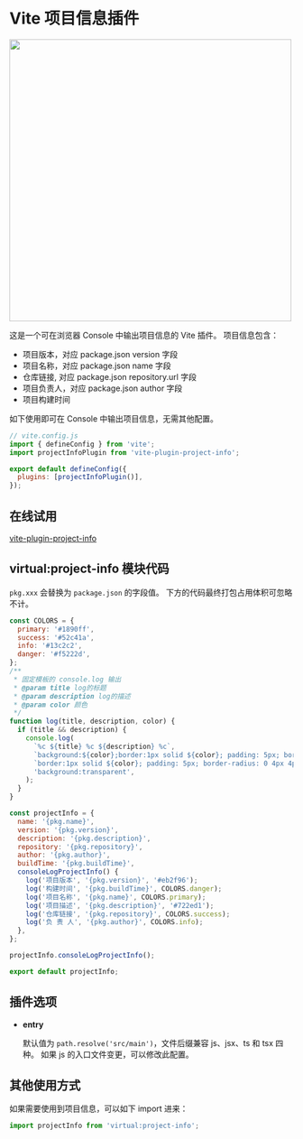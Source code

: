 # Vite 项目信息插件

<img width="500" src="https://user-images.githubusercontent.com/1954171/182008160-4030aaf4-46e1-4e99-bace-d27ad9a48814.png"/>

这是一个可在浏览器 Console 中输出项目信息的 Vite 插件。
项目信息包含：

- 项目版本，对应 package.json version 字段
- 项目名称，对应 package.json name 字段
- 仓库链接, 对应 package.json repository.url 字段
- 项目负责人，对应 package.json author 字段
- 项目构建时间

如下使用即可在 Console 中输出项目信息，无需其他配置。

```js
// vite.config.js
import { defineConfig } from 'vite';
import projectInfoPlugin from 'vite-plugin-project-info';

export default defineConfig({
  plugins: [projectInfoPlugin()],
});
```

## 在线试用

[vite-plugin-project-info](https://stackblitz.com/edit/vite-plugin-project-info-b7hcru?file=vite.config.ts)

## virtual:project-info 模块代码

`pkg.xxx` 会替换为 `package.json` 的字段值。
下方的代码最终打包占用体积可忽略不计。

```js
const COLORS = {
  primary: '#1890ff',
  success: '#52c41a',
  info: '#13c2c2',
  danger: '#f5222d',
};
/**
 * 固定模板的 console.log 输出
 * @param title log的标题
 * @param description log的描述
 * @param color 颜色
 */
function log(title, description, color) {
  if (title && description) {
    console.log(
      `%c ${title} %c ${description} %c`,
      `background:${color};border:1px solid ${color}; padding: 5px; border-radius: 4px 0 0 4px; color: #fff;`,
      `border:1px solid ${color}; padding: 5px; border-radius: 0 4px 4px 0; color: ${color};`,
      'background:transparent',
    );
  }
}

const projectInfo = {
  name: '{pkg.name}',
  version: '{pkg.version}',
  description: '{pkg.description}',
  repository: '{pkg.repository}',
  author: '{pkg.author}',
  buildTime: '{pkg.buildTime}',
  consoleLogProjectInfo() {
    log('项目版本', '{pkg.version}', '#eb2f96');
    log('构建时间', '{pkg.buildTime}', COLORS.danger);
    log('项目名称', '{pkg.name}', COLORS.primary);
    log('项目描述', '{pkg.description}', '#722ed1');
    log('仓库链接', '{pkg.repository}', COLORS.success);
    log('负 责 人', '{pkg.author}', COLORS.info);
  },
};

projectInfo.consoleLogProjectInfo();

export default projectInfo;
```

## 插件选项

- **entry**

  默认值为 `path.resolve('src/main')`，文件后缀兼容 js、jsx、ts 和 tsx 四种。
  如果 js 的入口文件变更，可以修改此配置。

## 其他使用方式

如果需要使用到项目信息，可以如下 import 进来：

```jsx
import projectInfo from 'virtual:project-info';
```
